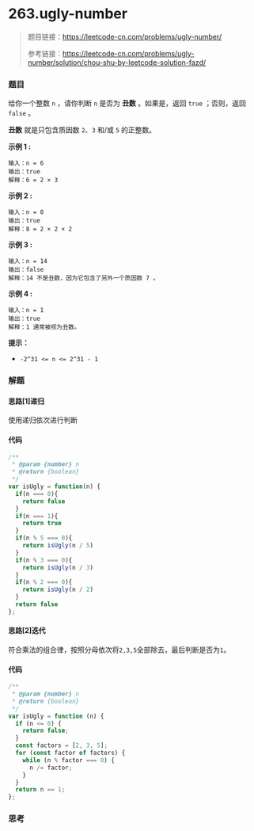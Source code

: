 # 263.ugly-number

> 题目链接：https://leetcode-cn.com/problems/ugly-number/
>
> 参考链接：https://leetcode-cn.com/problems/ugly-number/solution/chou-shu-by-leetcode-solution-fazd/

### 题目

给你一个整数 `n` ，请你判断 `n` 是否为 **丑数** 。如果是，返回 `true` ；否则，返回 `false` 。

**丑数** 就是只包含质因数 `2`、`3` 和/或 `5` 的正整数。

**示例 1 :**

```
输入：n = 6
输出：true
解释：6 = 2 × 3
```

**示例 2 :**

```
输入：n = 8
输出：true
解释：8 = 2 × 2 × 2
```

**示例 3 :**

```
输入：n = 14
输出：false
解释：14 不是丑数，因为它包含了另外一个质因数 7 。
```

**示例 4 :**

```
输入：n = 1
输出：true
解释：1 通常被视为丑数。
```

**提示：**

- `-2^31 <= n <= 2^31 - 1`



### 解题

#### 思路[1]递归

使用递归依次进行判断

#### 代码

```javascript
/**
 * @param {number} n
 * @return {boolean}
 */
var isUgly = function(n) {
  if(n === 0){
    return false
  }
  if(n === 1){
    return true
  }
  if(n % 5 === 0){
    return isUgly(n / 5)
  }
  if(n % 3 === 0){
    return isUgly(n / 3)
  }
  if(n % 2 === 0){
    return isUgly(n / 2)
  }
  return false
};
```

#### 思路[2]迭代

符合乘法的组合律，按照分母依次将`2,3,5`全部除去，最后判断是否为`1`。

#### 代码

```javascript
/**
 * @param {number} n
 * @return {boolean}
 */
var isUgly = function (n) {
  if (n <= 0) {
    return false;
  }
  const factors = [2, 3, 5];
  for (const factor of factors) {
    while (n % factor === 0) {
      n /= factor;
    }
  }
  return n == 1;
};
```



### 思考

